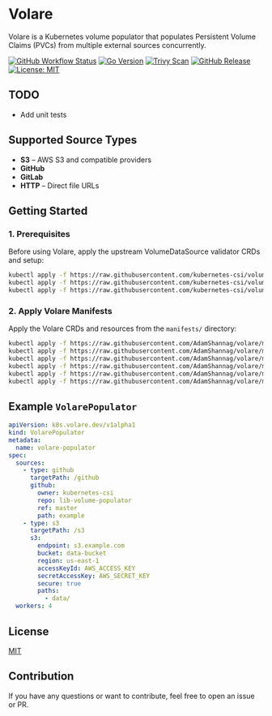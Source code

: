 # Volare

Volare is a Kubernetes volume populator that populates Persistent Volume Claims (PVCs) from multiple external sources
concurrently.


[![GitHub Workflow Status](https://img.shields.io/github/actions/workflow/status/AdamShannag/volare/build.yml?branch=master&label=CI%2FCD&logo=github)](https://github.com/AdamShannag/volare/actions/workflows/build.yml)
[![Go Version](https://img.shields.io/github/go-mod/go-version/AdamShannag/volare?logo=go)](https://github.com/AdamShannag/volare/blob/master/go.mod)
[![Trivy Scan](https://img.shields.io/github/actions/workflow/status/AdamShannag/volare/build.yml?branch=master&label=Trivy%20Security%20Scan&logo=aquasec)](https://github.com/AdamShannag/volare/actions/workflows/build.yml)
[![GitHub Release](https://img.shields.io/github/v/release/AdamShannag/volare?sort=semver)](https://github.com/AdamShannag/volare/releases/latest)
[![License: MIT](https://img.shields.io/badge/License-MIT-yellow.svg)](https://github.com/AdamShannag/volare/blob/master/LICENSE)

## TODO

* Add unit tests

## Supported Source Types

- **S3** – AWS S3 and compatible providers
- **GitHub**
- **GitLab**
- **HTTP** – Direct file URLs

## Getting Started

### 1. Prerequisites

Before using Volare, apply the upstream VolumeDataSource validator CRDs and setup:

```bash
kubectl apply -f https://raw.githubusercontent.com/kubernetes-csi/volume-data-source-validator/v1.0.1/client/config/crd/populator.storage.k8s.io_volumepopulators.yaml
kubectl apply -f https://raw.githubusercontent.com/kubernetes-csi/volume-data-source-validator/v1.0.1/deploy/kubernetes/rbac-data-source-validator.yaml
kubectl apply -f https://raw.githubusercontent.com/kubernetes-csi/volume-data-source-validator/v1.0.1/deploy/kubernetes/setup-data-source-validator.yaml
````

### 2. Apply Volare Manifests

Apply the Volare CRDs and resources from the `manifests/` directory:

```bash
kubectl apply -f https://raw.githubusercontent.com/AdamShannag/volare/master/manifests/1.volarepopulators-crd.yaml
kubectl apply -f https://raw.githubusercontent.com/AdamShannag/volare/master/manifests/2.volumepopulator.yaml
kubectl apply -f https://raw.githubusercontent.com/AdamShannag/volare/master/manifests/3.volarepopulator.yaml
kubectl apply -f https://raw.githubusercontent.com/AdamShannag/volare/master/manifests/4.volare-controller.yaml
kubectl apply -f https://raw.githubusercontent.com/AdamShannag/volare/master/manifests/5.pvc.yaml
kubectl apply -f https://raw.githubusercontent.com/AdamShannag/volare/master/manifests/6.checker.yaml
```

## Example `VolarePopulator`

```yaml
apiVersion: k8s.volare.dev/v1alpha1
kind: VolarePopulator
metadata:
  name: volare-populator
spec:
  sources:
    - type: github
      targetPath: /github
      github:
        owner: kubernetes-csi
        repo: lib-volume-populator
        ref: master
        path: example
    - type: s3
      targetPath: /s3
      s3:
        endpoint: s3.example.com
        bucket: data-bucket
        region: us-east-1
        accessKeyId: AWS_ACCESS_KEY
        secretAccessKey: AWS_SECRET_KEY
        secure: true
        paths:
          - data/
  workers: 4
```

## License

[MIT](LICENSE)

## Contribution

If you have any questions or want to contribute, feel free to open an issue or PR.

